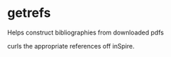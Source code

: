 # getrefs
Helps construct bibliographies from downloaded pdfs

curls the appropriate references off inSpire.
